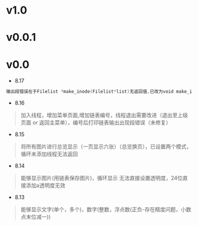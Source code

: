
# v1.0

# v0.0.1

# v0.0

- 8.17

```c++
输出段错误在于Filelist *make_inode(Filelist*list)无返回值,已改为void make_inode
```

- 8.16

> 加入线程，增加菜单页面,增加链表编号，线程退出需要改进（退出至上级页面 or 返回主菜单），编号后打印链表输出出现段错误（未修复）

- 8.15

> 将所有图片进行总览显示（一页显示六张）（总览换页），已设置两个模式，循环未添加线程无法返回

- 8.14

> 能够显示图片(用链表保存图片)，循环显示
> 无法直接设置透明度，24位直接添加a透明度无效

- 8.13

> 能够显示文字(单个，多个)，数字(整数，浮点数(正负-存在精度问题，小数点末位减一))
